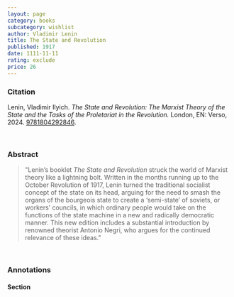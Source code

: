 ```yaml
---
layout: page
category: books
subcategory: wishlist
author: Vladimir Lenin
title: The State and Revolution
published: 1917
date: 1111-11-11
rating: exclude
price: 26
---
```


### Citation

Lenin, Vladimir Ilyich. *The State and Revolution: The Marxist Theory of the State and the Tasks of the Proletariat in the Revolution.* London, EN: Verso, 2024. [9781804292846](https://www.versobooks.com/en-ca/products/3098-the-state-and-revolution).

<br>

### Abstract

> "Lenin’s booklet *The State and Revolution* struck the world of Marxist theory like a lightning bolt. Written in the months running up to the October Revolution of 1917, Lenin turned the traditional socialist concept of the state on its head, arguing for the need to smash the organs of the bourgeois state to create a ‘semi-state’ of soviets, or workers’ councils, in which ordinary people would take on the functions of the state machine in a new and radically democratic manner. This new edition includes a substantial introduction by renowned theorist Antonio Negri, who argues for the continued relevance of these ideas."

<br>

### Annotations

#### Section

<br>

